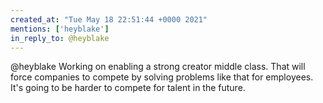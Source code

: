 ```yaml
---
created_at: "Tue May 18 22:51:44 +0000 2021"
mentions: ['heyblake']
in_reply_to: @heyblake
---
```


@heyblake Working on enabling a strong creator middle class. That will force companies to compete by solving problems like that for employees. It's  going to be harder to compete for talent in the future.